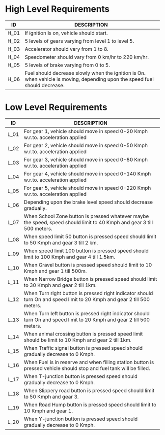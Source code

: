 # High Level Requirements
|ID|     DESCRIPTION|
|--|--|
|H_01|If ignition Is on, vehicle should start.|
|H_02|5 levels of gears varying from level 1 to level 5.|
|H_03|Accelerator should vary from 1 to 8.|
|H_04|Speedometer should vary from 0 km/hr to 220 km/hr.|
|H_05|5 levels of brake varying from 0 to 5.|
|H_06|Fuel should decrease slowly when the ignition is On. when vehicle is moving, depending upon the speed fuel should decrease.|
#


# Low Level Requirements
|ID|    DESCRIPTION|
|---|---|
|L_01|For gear 1, vehicle should move in speed 0-20 Kmph w.r.to. acceleration applied|
|L_02|For gear 2, vehicle should move in speed 0-50 Kmph w.r.to. acceleration applied|
|L_03|For gear 3, vehicle should move in speed 0-80 Kmph w.r.to. acceleration applied|
|L_04|For gear 4, vehicle should move in speed 0-140 Kmph w.r.to. acceleration applied|
|L_05|For gear 5, vehicle should move in speed 0-220 Kmph w.r.to. acceleration applied|
|L_06|Depending upon the brake level speed should decrease gradually.|
|L_07|When School Zone button is pressed whatever maybe the speed, speed should limit to 40 Kmph and gear 3 till 500 meters.|
|L_08|When speed limit 50 button is pressed speed should limit to 50 Kmph and gear 3 till 2 km.|
|L_09|When speed limit 100 button is pressed speed should limit to 100 Kmph and gear 4 till 1.5km.|
|L_10|When Gravel button is pressed speed should limit to 10 Kmph and gear 1 till 500m.|
|L_11|When Narrow Bridge button is pressed speed should limit to 30 Kmph and gear 2 till 1km.|
|L_12|When Turn right button is pressed right indicator should turn On and speed limit to 20 Kmph and gear 2 till 500 meters.|
|L_13|When Turn left button is pressed right indicator should turn On and speed limit to 20 Kmph and gear 2 till 500 meters.|
|L_14|When animal crossing button is pressed speed limit should be limit to 10 Kmph and gear 2 till 1km.|
|L_15|When Traffic signal button is pressed speed should gradually decrease to 0 Kmph.|
|L_16|When Fuel is in reserve and when filling station button is pressed vehicle should stop and fuel tank will be filled.|
|L_17|When T-junction button is pressed speed should gradually decrease to 0 Kmph.|
|L_18|When Slippery road button is pressed speed should limit to 50 Kmph and gear 3.|
|L_19|When Road Hump button is pressed speed should limit to 10 Kmph and gear 1.|
|L_20|When Y-junction button is pressed speed should gradually decrease to 0 Kmph.|
#

